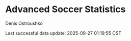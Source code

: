 # Advanced Soccer Statistics
Denis Ostroushko

<!-- gfm -->

Last successful data update: 2025-09-27 01:19:55 CST
